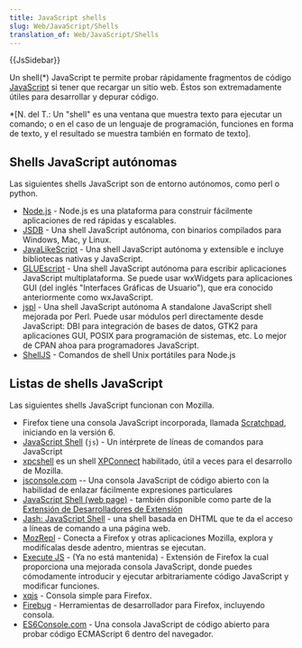 ```yaml
---
title: JavaScript shells
slug: Web/JavaScript/Shells
translation_of: Web/JavaScript/Shells
---
```

{{JsSidebar}}

Un shell(\*) JavaScript te permite probar rápidamente fragmentos de código [JavaScript](/es/docs/Web/JavaScript) si tener que recargar un sitio web. Éstos son extremadamente útiles para desarrollar y depurar código.

\*[N. del T.: Un "shell" es una ventana que muestra texto para ejecutar un comando; o en el caso de un lenguaje de programación, funciones en forma de texto, y el resultado se muestra también en formato de texto].

## Shells JavaScript autónomas

Las siguientes shells JavaScript son de entorno autónomos, como perl o python.

- [Node.js](http://nodejs.org/) - Node.js es una plataforma para construir fácilmente aplicaciones de red rápidas y escalables.
- [JSDB](http://www.jsdb.org/) - Una shell JavaScript autónoma, con binarios compilados para Windows, Mac, y Linux.
- [JavaLikeScript](http://javalikescript.free.fr/) - Una shell JavaScript autónoma y extensible e incluye bibliotecas nativas y JavaScript.
- [GLUEscript](http://gluescript.sourceforge.net/) - Una shell JavaScript autónoma para escribir aplicaciones JavaScript multiplataforma. Se puede usar wxWidgets para aplicaciones GUI (del inglés "Interfaces Gráficas de Usuario"), que era conocido anteriormente como wxJavaScript.
- [jspl](http://jspl.msg.mx/) - Una shell JavaScript autónoma A standalone JavaScript shell mejorada por Perl. Puede usar módulos perl directamente desde JavaScript: DBI para integración de bases de datos, GTK2 para aplicaciones GUI, POSIX para programación de sistemas, etc. Lo mejor de CPAN ahoa para programadores JavaScript.
- [ShellJS](http://shelljs.org) - Comandos de shell Unix portátiles para Node.js

## Listas de shells JavaScript

Las siguientes shells JavaScript funcionan con Mozilla.

- Firefox tiene una consola JavaScript incorporada, llamada [Scratchpad](/es/docs/Tools/Scratchpad), iniciando en la versión 6.
- [JavaScript Shell](/es/docs/Mozilla/Projects/SpiderMonkey/Introduction_to_the_JavaScript_shell) (`js`) - Un intérprete de líneas de comandos para JavaScript
- [xpcshell](/es/docs/Mozilla/XPConnect/xpcshell) es un shell [XPConnect](/es/docs/Mozilla/Tech/XPCOM/Language_bindings/XPConnect) habilitado, útil a veces para el desarrollo de Mozilla.
- [jsconsole.com](http://jsconsole.com/) -- Una consola JavaScript de código abierto con la habilidad de enlazar fácilmente expresiones particulares
- [JavaScript Shell (web page)](http://www.squarefree.com/shell/) - también disponible como parte de la [Extensión de Desarrolladores de Extensión](https://addons.mozilla.org/en-US/firefox/addon/7434)
- [Jash: JavaScript Shell](http://www.billyreisinger.com/jash/) - una shell basada en DHTML que te da el acceso a líneas de comando a una página web.
- [MozRepl](http://hyperstruct.net/projects/mozrepl) - Conecta a Firefox y otras aplicaciones Mozilla, explora y modifícalas desde adentro, mientras se ejecutan.
- [Execute JS](https://addons.mozilla.org/en-US/firefox/addon/execute-js/) - (Ya no está mantenida) - Extensión de Firefox la cual proporciona una mejorada consola JavaScript, donde puedes cómodamente introducir y ejecutar arbitrariamente código JavaScript y modificar funciones.
- [xqjs](https://addons.mozilla.org/addon/159546) - Consola simple para Firefox.
- [Firebug](https://addons.mozilla.org/en-US/firefox/addon/firebug/) - Herramientas de desarrollador para Firefox, incluyendo consola.
- [ES6Console.com](http://es6console.com) - Una consola JavaScript de código abierto para probar código ECMAScript 6 dentro del navegador.
